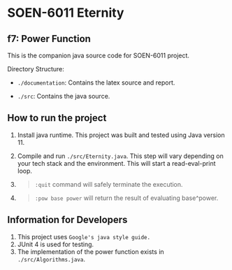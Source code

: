 # SOEN-6011 Eternity
## f7: Power Function

This is the companion java source code for SOEN-6011 project.

Directory Structure:

* `./documentation`: Contains the latex source and report.

* `./src`: Contains the java source.

## How to run the project

1. Install java runtime. This project was built and tested using Java version 11.

2. Compile and run `./src/Eternity.java`. This step will vary depending on your tech stack and the environment. This will start a read-eval-print loop.

3. > `:quit` command will safely terminate the execution.

4. > `:pow base power` will return the result of evaluating base^power.


## Information for Developers

1. This project uses `Google's java style guide.`
2. JUnit 4 is used for testing.
3. The implementation of the power function exists in `./src/Algorithms.java`.

